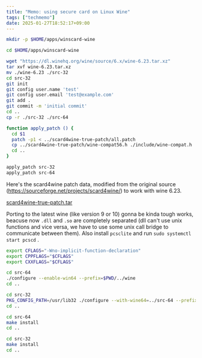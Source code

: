 ```yaml
---
title: "Memo: using secure card on Linux Wine"
tags: ["techmemo"]
date: 2025-01-27T18:52:17+09:00
---
```



```bash
mkdir -p $HOME/apps/winscard-wine

cd $HOME/apps/winscard-wine

wget "https://dl.winehq.org/wine/source/6.x/wine-6.23.tar.xz"
tar xvf wine-6.23.tar.xz
mv ./wine-6.23 ./src-32
cd src-32
git init
git config user.name 'test'
git config user.email 'test@example.com'
git add .
git commit -m 'initial commit'
cd ..
cp -r ./src-32 ./src-64

function apply_patch () {
  cd $1
  patch -p1 < ../scard4wine-true-patch/all.patch
  cp ../scard4wine-true-patch/wine-compat56.h ./include/wine-compat.h
  cd ..
}

apply_patch src-32
apply_patch src-64
```

Here's the scard4wine patch data, modified from the original source (<https://sourceforge.net/projects/scard4wine/>) to work with wine 6.23.

[scard4wine-true-patch.tar](:/bin/memo-winscard-wine/scard4wine-true-patch.tar)

Porting to the latest wine (like version 9 or 10) gonna be kinda tough works, beacuse now `.dll` and `.so` are completely separated (dll can't use unix functions and vice versa, we have to use some unix call bridge to communicate between them). Also install `pcsclite` and run `sudo systemctl start pcscd` .

```bash
export CFLAGS="-Wno-implicit-function-declaration"
export CPPFLAGS="$CFLAGS"
export CXXFLAGS="$CFLAGS"

cd src-64
./configure --enable-win64 --prefix=$PWD/../wine
cd ..

cd src-32
PKG_CONFIG_PATH=/usr/lib32 ./configure --with-wine64=../src-64 --prefix=$PWD/../wine
cd ..

cd src-64
make install
cd ..

cd src-32
make install
cd ..
```